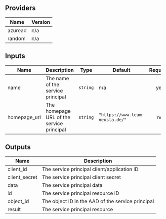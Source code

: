 ## Providers

| Name | Version |
|------|---------|
| azuread | n/a |
| random | n/a |

## Inputs

| Name | Description | Type | Default | Required |
|------|-------------|------|---------|:--------:|
| name | The name of the service principal | `string` | n/a | yes |
| homepage\_url | The homepage URL of the service principal | `string` | `"https://www.team-neusta.de/"` | no |

## Outputs

| Name | Description |
|------|-------------|
| client\_id | The service principal client/application ID |
| client\_secret | The service principal client secret |
| data | The service principal data |
| id | The service principal resource ID |
| object\_id | The object ID in the AAD of the service principal |
| result | The service principal resource |

